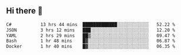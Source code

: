 ## Hi there 👋

<!--START_SECTION:waka-->

```txt
C#           13 hrs 44 mins  █████████████░░░░░░░░░░░░   52.22 %
JSON         3 hrs 12 mins   ███░░░░░░░░░░░░░░░░░░░░░░   12.20 %
YAML         2 hrs 29 mins   ██▒░░░░░░░░░░░░░░░░░░░░░░   09.47 %
Bash         1 hr 48 mins    █▓░░░░░░░░░░░░░░░░░░░░░░░   06.87 %
Docker       1 hr 40 mins    █▓░░░░░░░░░░░░░░░░░░░░░░░   06.35 %
```

<!--END_SECTION:waka-->

<!--
**elpenor23/elpenor23** is a ✨ _special_ ✨ repository because its `README.md` (this file) appears on your GitHub profile.

Here are some ideas to get you started:

- 🔭 I’m currently working on ...
- 🌱 I’m currently learning ...
- 👯 I’m looking to collaborate on ...
- 🤔 I’m looking for help with ...
- 💬 Ask me about ...
- 📫 How to reach me: ...
- 😄 Pronouns: ...
- ⚡ Fun fact: ...
-->
